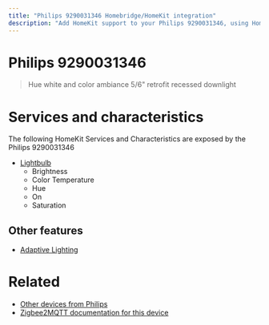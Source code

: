 ```yaml
---
title: "Philips 9290031346 Homebridge/HomeKit integration"
description: "Add HomeKit support to your Philips 9290031346, using Homebridge, Zigbee2MQTT and homebridge-z2m."
---
```

<!---
This file has been GENERATED using src/docgen/docgen.ts
DO NOT EDIT THIS FILE MANUALLY!
-->
# Philips 9290031346
> Hue white and color ambiance 5/6" retrofit recessed downlight


# Services and characteristics
The following HomeKit Services and Characteristics are exposed by
the Philips 9290031346

* [Lightbulb](../../light.md)
  * Brightness
  * Color Temperature
  * Hue
  * On
  * Saturation

## Other features
* [Adaptive Lighting](../../light.md)

# Related
* [Other devices from Philips](../index.md#philips)
* [Zigbee2MQTT documentation for this device](https://www.zigbee2mqtt.io/devices/9290031346.html)